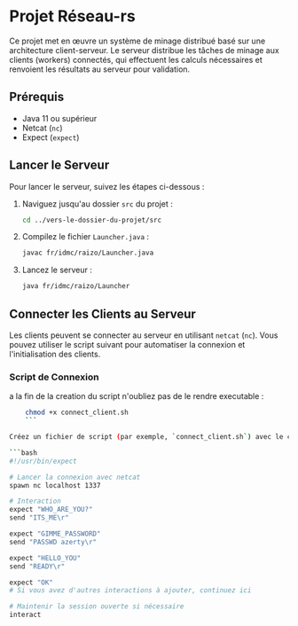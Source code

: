 # Projet Réseau-rs

Ce projet met en œuvre un système de minage distribué basé sur une architecture client-serveur. Le serveur distribue les tâches de minage aux clients (workers) connectés, qui effectuent les calculs nécessaires et renvoient les résultats au serveur pour validation.

## Prérequis

- Java 11 ou supérieur
- Netcat (`nc`)
- Expect (`expect`)

## Lancer le Serveur

Pour lancer le serveur, suivez les étapes ci-dessous :

1. Naviguez jusqu'au dossier `src` du projet :
    ```bash
    cd ../vers-le-dossier-du-projet/src
    ```

2. Compilez le fichier `Launcher.java` :
    ```bash
    javac fr/idmc/raizo/Launcher.java
    ```

3. Lancez le serveur :
    ```bash
    java fr/idmc/raizo/Launcher
    ```

## Connecter les Clients au Serveur

Les clients peuvent se connecter au serveur en utilisant `netcat` (`nc`). Vous pouvez utiliser le script suivant pour automatiser la connexion et l'initialisation des clients.

### Script de Connexion
a la fin de la creation du script n'oubliez pas de le rendre executable : 
```bash
    chmod +x connect_client.sh
    ```

Créez un fichier de script (par exemple, `connect_client.sh`) avec le contenu suivant :

```bash
#!/usr/bin/expect

# Lancer la connexion avec netcat
spawn nc localhost 1337

# Interaction
expect "WHO_ARE_YOU?"
send "ITS_ME\r"

expect "GIMME_PASSWORD"
send "PASSWD azerty\r"

expect "HELLO_YOU"
send "READY\r"

expect "OK"
# Si vous avez d'autres interactions à ajouter, continuez ici

# Maintenir la session ouverte si nécessaire
interact
